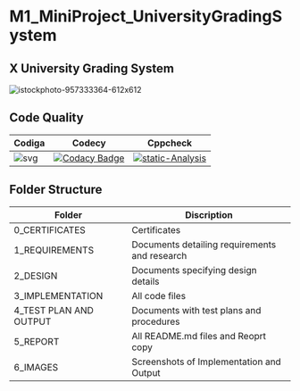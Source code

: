 # M1_MiniProject_UniversityGradingSystem
 
 
 ##   X University Grading System
![istockphoto-957333364-612x612](https://user-images.githubusercontent.com/46382398/153377328-84fadd7d-d85d-4b18-857b-c4d449e81900.jpg)


## Code Quality

| Codiga   | Codecy | Cppcheck |
| ------------- | ------------- | ------- |
|![svg](https://user-images.githubusercontent.com/46382398/153545576-d6fb7338-aaaa-4c0b-87d2-d035cb33fdde.svg) | [![Codacy Badge](https://app.codacy.com/project/badge/Grade/c66c4cabeda840f5a6db00c91dd1d49a)](https://www.codacy.com/gh/aamirsohailkhan/M1_MiniProject_UniversityGradingSystem/dashboard?utm_source=github.com&amp;utm_medium=referral&amp;utm_content=aamirsohailkhan/M1_MiniProject_UniversityGradingSystem&amp;utm_campaign=Badge_Grade)  | [![static-Analysis](https://github.com/aamirsohailkhan/M1_MiniProject_UniversityGradingSystem/actions/workflows/cppcheck.yml/badge.svg)](https://github.com/aamirsohailkhan/M1_MiniProject_UniversityGradingSystem/actions/workflows/cppcheck.yml) |




##  Folder Structure

| Folder   | Discription |
| ------------- | ------------- |
| 0_CERTIFICATES | Certificates  |
| 1_REQUIREMENTS  | Documents detailing requirements and research  |
| 2_DESIGN | Documents specifying design details |
| 3_IMPLEMENTATION | All code files |
| 4_TEST PLAN AND OUTPUT | Documents with test plans and procedures |
| 5_REPORT | All README.md files and Reoprt copy |
| 6_IMAGES | Screenshots of Implementation and Output |
